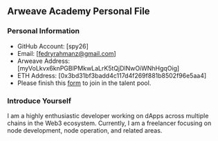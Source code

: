 ## Arweave Academy Personal File

### Personal Information
- GitHub Account: [spy26]
- Email: [fedryrahmanz@gmail.com]
- Arweave Address: [myVoLkvx6knPGBlPMkwLaLrK5tQjDlNwOiWNhHgqOig]
- ETH Address: [0x3bd31bf3badd4c117d4f269f881b8502f96e5aa4]
- Please finish this [form](https://docs.google.com/forms/d/e/1FAIpQLSfWA5fIIcBgmRppm3jNz5vmf9Mai_QMVil-2pO4r7YKn_Zhtw/viewform?usp=sf_link) to join in the talent pool.

### Introduce Yourself
I am a highly enthusiastic developer working on dApps across multiple chains in the Web3 ecosystem. Currently, I am a freelancer focusing on node development, node operation, and related areas.
